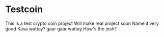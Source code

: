 # Testcoin
This is a test crypto coin project
Will make real project soon
Name it very good
Kasa wattay? gaar gaar wattay
How's the josh?
